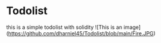 # Todolist
this is a simple todolist with solidity
![This is an image]
(https://github.com/dharniel45/Todolist/blob/main/Fire.JPG)
